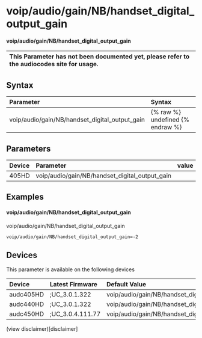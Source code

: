 ﻿---
description: voip/audio/gain/NB/handset_digital_output_gain
search: false
---

# voip/audio/gain/NB/handset_digital_output_gain

#### voip/audio/gain/NB/handset_digital_output_gain


| This Parameter has not been documented yet, please refer to the audiocodes site for usage.  |
| :--- |

## Syntax
| Parameter | Syntax |
| :--- | :--- |
|voip/audio/gain/NB/handset_digital_output_gain | {% raw %} undefined {% endraw %} |

## Parameters
|Device|Parameter|value|Description|
|:---|:---|:---|:---|
| 405HD | voip/audio/gain/NB/handset_digital_output_gain |  |  |

## Examples
#### voip/audio/gain/NB/handset_digital_output_gain

voip/audio/gain/NB/handset_digital_output_gain

```
voip/audio/gain/NB/handset_digital_output_gain=-2
```

## Devices
This parameter is available on the following devices

| Device | Latest Firmware | Default Value |
|:---|:---|:---|
| audc405HD | ;UC_3.0.1.322 | voip/audio/gain/NB/handset_digital_output_gain=-2 
| audc440HD | ;UC_3.0.1.322 | voip/audio/gain/NB/handset_digital_output_gain=-6 
| audc450HD | ;UC_3.0.4.111.77 | voip/audio/gain/NB/handset_digital_output_gain=-6 

(view disclaimer)[disclaimer]
